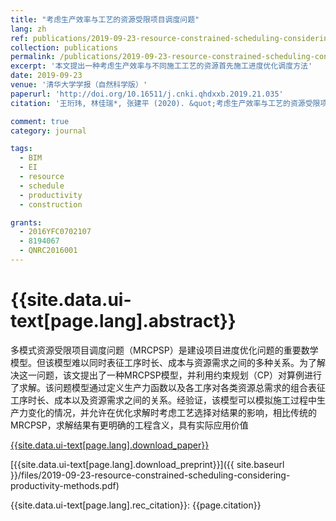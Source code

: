 ```yaml
---
title: "考虑生产效率与工艺的资源受限项目调度问题"
lang: zh
ref: publications/2019-09-23-resource-constrained-scheduling-considering-productivity-methods
collection: publications
permalink: /publications/2019-09-23-resource-constrained-scheduling-considering-productivity-methods
excerpt: '本文提出一种考虑生产效率与不同施工工艺的资源首先施工进度优化调度方法'
date: 2019-09-23
venue: '清华大学学报（自然科学版）'
paperurl: 'http://doi.org/10.16511/j.cnki.qhdxxb.2019.21.035'
citation: '王珩玮, 林佳瑞*, 张建平 (2020). &quot;考虑生产效率与工艺的资源受限项目调度问题&quot; <i>清华大学学报（自然科学版）</i>. 60(3): 271-277. doi: 10.16511/j.cnki.qhdxxb.2019.21.035'

comment: true
category: journal

tags: 
  - BIM
  - EI
  - resource
  - schedule
  - productivity
  - construction

grants:
  - 2016YFC0702107
  - 8194067
  - QNRC2016001
---
```



{{site.data.ui-text[page.lang].abstract}}
====

多模式资源受限项目调度问题（MRCPSP）是建设项目进度优化问题的重要数学模型。但该模型难以同时表征工序时长、成本与资源需求之间的多种关系。为了解决这一问题，该文提出了一种MRCPSP模型，并利用约束规划（CP）对算例进行了求解。该问题模型通过定义生产力函数以及各工序对各类资源总需求的组合表征工序时长、成本以及资源需求之间的关系。经验证，该模型可以模拟施工过程中生产力变化的情况，并允许在优化求解时考虑工艺选择对结果的影响，相比传统的MRCPSP，求解结果有更明确的工程含义，具有实际应用价值

[{{site.data.ui-text[page.lang].download_paper}}](http://doi.org/10.16511/j.cnki.qhdxxb.2019.21.035)

[{{site.data.ui-text[page.lang].download_preprint}}]({{ site.baseurl }}/files/2019-09-23-resource-constrained-scheduling-considering-productivity-methods.pdf)

{{site.data.ui-text[page.lang].rec_citation}}: {{page.citation}}